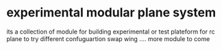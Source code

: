 # experimental modular plane system 

its a collection of module for building experimental or test plateform for rc plane to try different confuguartion swap wing .... 
more module to come 

